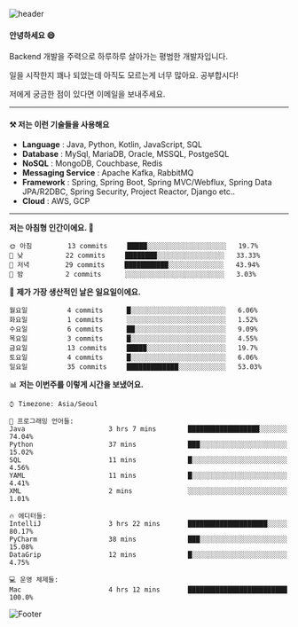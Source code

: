 ![header](https://capsule-render.vercel.app/api?type=waving&color=gradient&height=250&section=header&text=Wondeok%20Kang&fontSize=60&animation=fadeIn&fontAlignY=38&desc=a.k.a.%20Wade%2C%20Deogicorgi%20&descAlignY=61&descAlign=66&descSize=25&customColorList=4)



#### 안녕하세요 😄
Backend 개발을 주력으로 하루하루 살아가는 평범한 개발자입니다.

일을 시작한지 꽤나 되었는데 아직도 모르는게 너무 많아요. 공부합시다!

저에게 궁금한 점이 있다면 이메일을 보내주세요. 

---

#### ⚒️ 저는 이런 기술들을 사용해요

- **Language** : Java, Python, Kotlin, JavaScript, SQL
- **Database** : MySql, MariaDB, Oracle, MSSQL, PostgeSQL
- **NoSQL** : MongoDB, Couchbase, Redis
- **Messaging Service** : Apache Kafka, RabbitMQ
- **Framework** : Spring, Spring Boot, Spring MVC/Webflux, Spring Data JPA/R2DBC, Spring Security, Project Reactor, Django etc..
- **Cloud** : AWS, GCP
---

<!--
[![Solved.ac Profile](http://mazassumnida.wtf/api/v2/generate_badge?boj=deogicorgi)](https://solved.ac/deogicorgi/)
-->

<!--START_SECTION:waka-->
**저는 아침형 인간이에요. 🐤** 

```text
🌞 아침         13 commits     █████░░░░░░░░░░░░░░░░░░░░   19.7% 
🌆 낮　         22 commits     ████████░░░░░░░░░░░░░░░░░   33.33% 
🌃 저녁         29 commits     ███████████░░░░░░░░░░░░░░   43.94% 
🌙 밤　         2 commits      ░░░░░░░░░░░░░░░░░░░░░░░░░   3.03%

```
📅 **제가 가장 생산적인 날은 일요일이에요.** 

```text
월요일          4 commits      █░░░░░░░░░░░░░░░░░░░░░░░░   6.06% 
화요일          1 commits      ░░░░░░░░░░░░░░░░░░░░░░░░░   1.52% 
수요일          6 commits      ██░░░░░░░░░░░░░░░░░░░░░░░   9.09% 
목요일          3 commits      █░░░░░░░░░░░░░░░░░░░░░░░░   4.55% 
금요일          13 commits     █████░░░░░░░░░░░░░░░░░░░░   19.7% 
토요일          4 commits      █░░░░░░░░░░░░░░░░░░░░░░░░   6.06% 
일요일          35 commits     █████████████░░░░░░░░░░░░   53.03%

```


📊 **저는 이번주를 이렇게 시간을 보냈어요.** 

```text
⌚︎ Timezone: Asia/Seoul

💬 프로그래밍 언어들: 
Java                     3 hrs 7 mins        ██████████████████░░░░░░░   74.04% 
Python                   37 mins             ███░░░░░░░░░░░░░░░░░░░░░░   15.02% 
SQL                      11 mins             █░░░░░░░░░░░░░░░░░░░░░░░░   4.56% 
YAML                     11 mins             █░░░░░░░░░░░░░░░░░░░░░░░░   4.41% 
XML                      2 mins              ░░░░░░░░░░░░░░░░░░░░░░░░░   1.01%

🔥 에디터들: 
IntelliJ                 3 hrs 22 mins       ████████████████████░░░░░   80.17% 
PyCharm                  38 mins             ███░░░░░░░░░░░░░░░░░░░░░░   15.08% 
DataGrip                 12 mins             █░░░░░░░░░░░░░░░░░░░░░░░░   4.75%

💻 운영 체제들: 
Mac                      4 hrs 12 mins       █████████████████████████   100.0%

```


<!--END_SECTION:waka-->

![Footer](https://capsule-render.vercel.app/api?type=waving&color=auto&height=200&section=footer&&customColorList=4)
<!--
**deogicorgi/deogicorgi** is a ✨ _special_ ✨ repository because its `README.md` (this file) appears on your GitHub profile.

Here are some ideas to get you started:

- 🔭 I’m currently working on ...
- 🌱 I’m currently learning ...
- 👯 I’m looking to collaborate on ...
- 🤔 I’m looking for help with ...
- 💬 Ask me about ...
- 📫 How to reach me: ...
- 😄 Pronouns: ...
- ⚡ Fun fact: ...
-->
